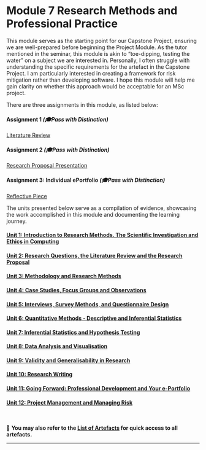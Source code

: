# Module 7 Research Methods and Professional Practice

This module serves as the starting point for our Capstone Project, ensuring we are well-prepared before beginning the Project Module. As the tutor mentioned in the seminar, this module is akin to “toe-dipping, testing the water” on a subject we are interested in. Personally, I often struggle with understanding the specific requirements for the artefact in the Capstone Project. I am particularly interested in creating a framework for risk mitigation rather than developing software. I hope this module will help me gain clarity on whether this approach would be acceptable for an MSc project.

There are three assignments in this module, as listed below:

#### Assignment 1 _(🎓Pass with Distinction)_
[Literature Review](RMPP_A1.md) <br>
	
#### Assignment 2 _(🎓Pass with Distinction)_
[Research Proposal Presentation](RMPP_A2.md)

#### Assignment 3: Individual ePortfolio _(🎓Pass with Distinction)_
[Reflective Piece](RMPP_A3.md)

The units presented below serve as a compilation of evidence, showcasing the work accomplished in this module and documenting the learning journey.

#### [Unit 1: Introduction to Research Methods. The Scientific Investigation and Ethics in Computing](RMPP_Unit01.md)

#### [Unit 2: Research Questions, the Literature Review and the Research Proposal](RMPP_Unit02.md)

#### [Unit 3: Methodology and Research Methods](RMPP_Unit03.md)

#### [Unit 4: Case Studies, Focus Groups and Observations](RMPP_Unit04.md)

#### [Unit 5: Interviews, Survey Methods, and Questionnaire Design](RMPP_Unit05.md)

#### [Unit 6: Quantitative Methods - Descriptive and Inferential Statistics](RMPP_Unit06.md)

#### [Unit 7: Inferential Statistics and Hypothesis Testing](RMPP_Unit07.md)

#### [Unit 8: Data Analysis and Visualisation](RMPP_Unit08.md)

#### [Unit 9: Validity and Generalisability in Research](RMPP_Unit09.md)

#### [Unit 10: Research Writing](RMPP_Unit10.md)

#### [Unit 11: Going Forward: Professional Development and Your e-Portfolio](RMPP_Unit11.md)

#### [Unit 12: Project Management and Managing Risk](RMPP_Unit12.md)
<br>

📑 **You may also refer to the [List of Artefacts](RMPP_ArtefactsSummary.md) for quick access to all artefacts.**

---
